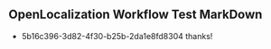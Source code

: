 ## OpenLocalization Workflow Test MarkDown
* 5b16c396-3d82-4f30-b25b-2da1e8fd8304 thanks!

<!--HONumber=Sep16_HO1-->


